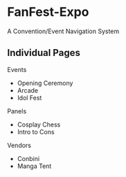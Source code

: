 # FanFest-Expo
A Convention/Event Navigation System


## Individual Pages

Events
-   Opening Ceremony
-   Arcade
-   Idol Fest

Panels
-  Cosplay Chess
-  Intro to Cons

Vendors
-  Conbini
-  Manga Tent
